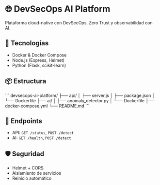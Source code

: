 # 🌐 DevSecOps AI Platform

Plataforma cloud-native con DevSecOps, Zero Trust y observabilidad con AI.

## 🚀 Tecnologías
- Docker & Docker Compose
- Node.js (Express, Helmet)
- Python (Flask, scikit-learn)

## 📦 Estructura
\`\`\`
devsecops-ai-platform/
├── api/
│   ├── server.js
│   ├── package.json
│   └── Dockerfile
├── ai/
│   ├── anomaly_detector.py
│   └── Dockerfile
├── docker-compose.yml
└── README.md
\`\`\`

## 🧪 Endpoints
- API: `GET /status`, `POST /detect`
- AI: `GET /health`, `POST /detect`

## 🛡️ Seguridad
- Helmet + CORS
- Aislamiento de servicios
- Reinicio automático

